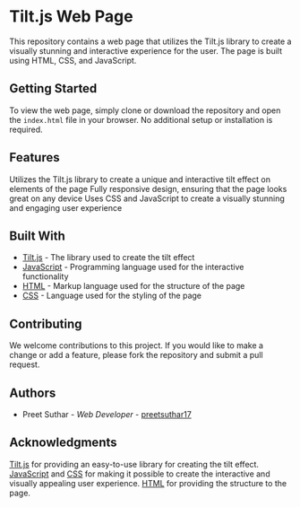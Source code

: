 # Tilt.js Web Page
This repository contains a web page that utilizes the Tilt.js library to create a visually stunning and interactive experience for the user. The page is built using HTML, CSS, and JavaScript.

## Getting Started
To view the web page, simply clone or download the repository and open the `index.html` file in your browser. No additional setup or installation is required.

## Features
Utilizes the Tilt.js library to create a unique and interactive tilt effect on elements of the page
Fully responsive design, ensuring that the page looks great on any device
Uses CSS and JavaScript to create a visually stunning and engaging user experience

## Built With
- [Tilt.js](https://micku7zu.github.io/vanilla-tilt.js/) - The library used to create the tilt effect
- [JavaScript](https://www.javascript.com/) - Programming language used for the interactive functionality
- [HTML](https://www.w3.org/html/) - Markup language used for the structure of the page
- [CSS](https://www.w3.org/Style/CSS/) - Language used for the styling of the page

## Contributing
We welcome contributions to this project. If you would like to make a change or add a feature, please fork the repository and submit a pull request.

## Authors
- Preet Suthar - *Web Developer* - [preetsuthar17](https://github.com/preetsuthar17)

## Acknowledgments
[Tilt.js](https://micku7zu.github.io/vanilla-tilt.js/) for providing an easy-to-use library for creating the tilt effect.
[JavaScript](https://www.javascript.com/) and [CSS](https://www.w3.org/Style/CSS/) for making it possible to create the interactive and visually appealing user experience.
[HTML](https://www.w3.org/html/) for providing the structure to the page.